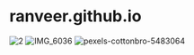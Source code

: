 # ranveer.github.io
![2](https://user-images.githubusercontent.com/104837236/166461805-f735b6e2-1bb8-4f7f-b458-cf5f09329d86.jpg)
![IMG_6036](https://user-images.githubusercontent.com/104837236/166461839-d2432b4a-6156-47a0-9b22-0b49040ac684.jpg)
![pexels-cottonbro-5483064](https://user-images.githubusercontent.com/104837236/166461860-1f49fd74-7b2f-46bb-9f91-97a670a58c56.jpg)
